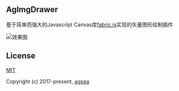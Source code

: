 ## AgImgDrawer

基于简单而强大的Javascript Canvas库[fabric.js](http://fabricjs.com/)实现的矢量图形绘制插件

![效果图](https://images.gitee.com/uploads/images/2018/0805/222227_a74010c8_1692306.jpeg "screenshot.jpg")


## License

[MIT](http://opensource.org/licenses/MIT)

Copyright (c) 2017-present, [agsea](https://github.com/agsea)
